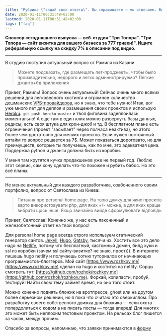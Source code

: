 ```yaml
---
title: "Рубрика \"задай свои ответы\". Вы спрашиваете — мы отвечаем. Выпуск №5. Технический."
date: 2020-01-11T00:31:48+02:00
lastmod: 2020-01-11T00:31:48+02:00
tags: ["faq"]
---
```


**Спонсор сегодняшнего выпуска — веб-студия "Три Топора". "Три Топора — сайт визитка для вашего бизнеса за 777 гривен!". Ищите реферальную ссылку на скидку 7% в описании под видео.**

---

В студию поступил актуальный вопрос от Рамиля из Казани:

>Можете подсказать, где размещать пет-проджекты, чтобы было производительно, недорого и легко администрируемо? Легкие джанго+бд приложения

Привет, Рамиль! Вопрос очень актуальный! Сейчас очень много всяких решений для легковесного хостинга и огромное количество дешманских [VPS-провайдеров](https://www.scaleway.com/en/), но я знаю, что тебе нужно! Итак, вот уже много лет для деплоя и размещения своих проектов я использую [Heroku](https://heroku.com). `git push heroku master` и твоя фиговина задеплоилась моментально! А еще там в один клик можно развернуть базы данных, редисы, есть своя штука для крон-джоб и тд. В бесплатном плане есть ограничения (проект "засыпает" через полчаса неактива), но этого более чем достаточно для мелких проектов. Если нужен постоянный аптайм то вопрос решается за 7$. Может показаться дороговато, но для преимуществ, которые ты получаешь, как по мне, это адекватная цена. Поддержка python и джанги должна быть из коробки.

У меня там крутятся кучка продакшенов уже не первый год. Люблю этот сервис, сам хочу сделать что-то похожее и рубить бабос. Но это всё планы.

---

Не менее актуальный для каждого разработчика, озабоченного своим портфолио, вопрос от Святослава из Киева:

>Питання про personal home page. На твою думку для яких проектів варто використовувати php, для яких +/- можна, а для яких краще вибрати щось інше. Якщо звичайно вийде сформулювати відповідь 

Привет, Святослав! Конечно же, у нас есть лаконичный и железобетонный ответ на твой вопрос!

Для personal home page всегда строго используем статический генератор сайтов. [Jekyll](https://jekyllrb.com/), [Hugo](https://gohugo.io/), [Gatsby](https://www.gatsbyjs.org/), тысячи их. Хостить все это дело надо на [Netlify](https://www.netlify.com/), потому что бесплатный, кастомный домен, билд хуки и ssl из коробки (зачем ssl сайту-визитке? не знаю, прост))). В интернете пишешь hugo netlify и получаешь сотню туториалов от начинающих программистов-блоггеров. Мой сайт [https://www.rozhkov.me](https://www.rozhkov.me) сделан на hugo и хостится на netlify. Сорцы смотреть тут: [https://github.com/rozhok/rozhkov.me](https://github.com/rozhok/rozhkov.me). Форкай, копипасти, пробуй, тестируй! Найти свою тему займет время, но оно того стоит.

Можно конечно поднять бложик на вротпрессе, ghost или на другом более серьезном решении, но я пока что считаю это оверкиллом. Про разработку своего собственного движка для бложика — если охота попердолиться с кодом а не писать посты — тогда вперед! Для многих это может быть неплохим тестовым проектом. На рельсах блог пишется за часок, между прочим.

Спасибо за вопросы, напоминаю, что заявки принимаются в [форму](https://forms.gle/WCkVAHApsUFbexjw6)
